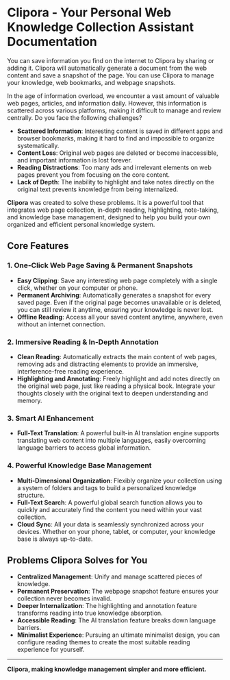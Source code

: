 # Clipora - Your Personal Web Knowledge Collection Assistant Documentation

You can save information you find on the internet to Clipora by sharing or adding it. Clipora will automatically generate a document from the web content and save a snapshot of the page. You can use Clipora to manage your knowledge, web bookmarks, and webpage snapshots.

In the age of information overload, we encounter a vast amount of valuable web pages, articles, and information daily. However, this information is scattered across various platforms, making it difficult to manage and review centrally. Do you face the following challenges?

*   **Scattered Information**: Interesting content is saved in different apps and browser bookmarks, making it hard to find and impossible to organize systematically.
*   **Content Loss**: Original web pages are deleted or become inaccessible, and important information is lost forever.
*   **Reading Distractions**: Too many ads and irrelevant elements on web pages prevent you from focusing on the core content.
*   **Lack of Depth**: The inability to highlight and take notes directly on the original text prevents knowledge from being internalized.

**Clipora** was created to solve these problems. It is a powerful tool that integrates web page collection, in-depth reading, highlighting, note-taking, and knowledge base management, designed to help you build your own organized and efficient personal knowledge system.

## Core Features

### 1. One-Click Web Page Saving & Permanent Snapshots
- **Easy Clipping**: Save any interesting web page completely with a single click, whether on your computer or phone.
- **Permanent Archiving**: Automatically generates a snapshot for every saved page. Even if the original page becomes unavailable or is deleted, you can still review it anytime, ensuring your knowledge is never lost.
- **Offline Reading**: Access all your saved content anytime, anywhere, even without an internet connection.

### 2. Immersive Reading & In-Depth Annotation
- **Clean Reading**: Automatically extracts the main content of web pages, removing ads and distracting elements to provide an immersive, interference-free reading experience.
- **Highlighting and Annotating**: Freely highlight and add notes directly on the original web page, just like reading a physical book. Integrate your thoughts closely with the original text to deepen understanding and memory.

### 3. Smart AI Enhancement
- **Full-Text Translation**: A powerful built-in AI translation engine supports translating web content into multiple languages, easily overcoming language barriers to access global information.

### 4. Powerful Knowledge Base Management
- **Multi-Dimensional Organization**: Flexibly organize your collection using a system of folders and tags to build a personalized knowledge structure.
- **Full-Text Search**: A powerful global search function allows you to quickly and accurately find the content you need within your vast collection.
- **Cloud Sync**: All your data is seamlessly synchronized across your devices. Whether on your phone, tablet, or computer, your knowledge base is always up-to-date.

## Problems Clipora Solves for You

*   **Centralized Management**: Unify and manage scattered pieces of knowledge.
*   **Permanent Preservation**: The webpage snapshot feature ensures your collection never becomes invalid.
*   **Deeper Internalization**: The highlighting and annotation feature transforms reading into true knowledge absorption.
*   **Accessible Reading**: The AI translation feature breaks down language barriers.
*   **Minimalist Experience**: Pursuing an ultimate minimalist design, you can configure reading themes to create the most suitable reading experience for yourself.

---

**Clipora, making knowledge management simpler and more efficient.**